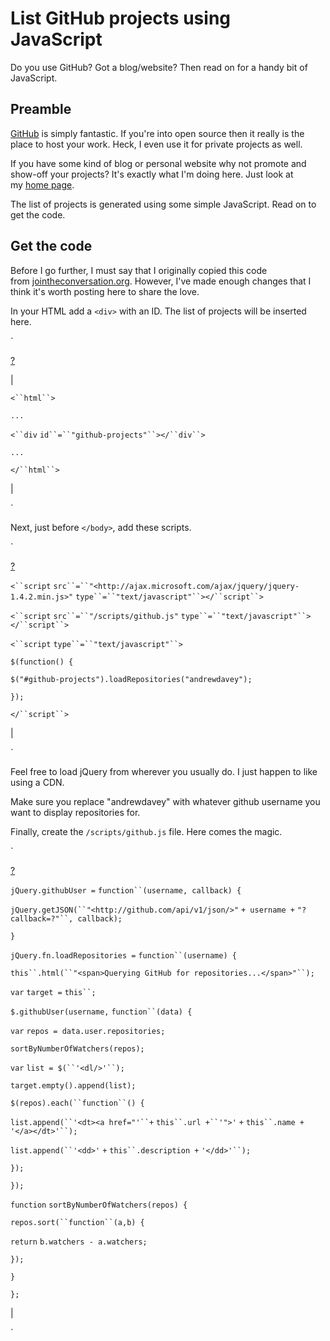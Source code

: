 List GitHub projects using JavaScript
=====================================

Do you use GitHub? Got a blog/website? Then read on for a handy bit of JavaScript.

Preamble
--------

[GitHub](http://github.com/) is simply fantastic. If you're into open source then it really is the place to host your work. Heck, I even use it for private projects as well.

If you have some kind of blog or personal website why not promote and show-off your projects? It's exactly what I'm doing here. Just look at my [home page](http://aboutcode.net/).

The list of projects is generated using some simple JavaScript. Read on to get the code.

Get the code
------------

Before I go further, I must say that I originally copied this code from [jointheconversation.org](http://jointheconversation.org/). However, I've made enough changes that I think it's worth posting here to share the love.

In your HTML add a `<div>` with an ID. The list of projects will be inserted here.

`

[?](http://aboutcode.net/2010/11/11/list-github-projects-using-javascript.html#)












 |

`<``html``>`

`...`

`<``div` `id``=``"github-projects"``></``div``>`

`...`

`</``html``>`

 |

`

Next, just before `</body>`, add these scripts.

`

[?](http://aboutcode.net/2010/11/11/list-github-projects-using-javascript.html#)


`<``script` `src``=``"<http://ajax.microsoft.com/ajax/jquery/jquery-1.4.2.min.js>"` `type``=``"text/javascript"``></``script``>`

`<``script` `src``=``"/scripts/github.js"` `type``=``"text/javascript"``></``script``>`

`<``script` `type``=``"text/javascript"``>`

`$(function() {`

`$("#github-projects").loadRepositories("andrewdavey");`

`});`

`</``script``>`

 |

`

Feel free to load jQuery from wherever you usually do. I just happen to like using a CDN.

Make sure you replace "andrewdavey" with whatever github username you want to display repositories for.

Finally, create the `/scripts/github.js` file. Here comes the magic.

`

[?](http://aboutcode.net/2010/11/11/list-github-projects-using-javascript.html#)


`jQuery.githubUser =` `function``(username, callback) {`

`jQuery.getJSON(``"<http://github.com/api/v1/json/>"` `+ username +` `"?callback=?"``, callback);`

`}`

`jQuery.fn.loadRepositories =` `function``(username) {`

`this``.html(``"<span>Querying GitHub for repositories...</span>"``);`

`var` `target =` `this``;`

`$.githubUser(username,` `function``(data) {`

`var` `repos = data.user.repositories;`

`sortByNumberOfWatchers(repos);`

`var` `list = $(``'<dl/>'``);`

`target.empty().append(list);`

`$(repos).each(``function``() {`

`list.append(``'<dt><a href="'``+` `this``.url +``'">'` `+` `this``.name +` `'</a></dt>'``);`

`list.append(``'<dd>'` `+` `this``.description +` `'</dd>'``);`

`});`

`});`

`function` `sortByNumberOfWatchers(repos) {`

`repos.sort(``function``(a,b) {`

`return` `b.watchers - a.watchers;`

`});`

`}`

`};`

 |

`